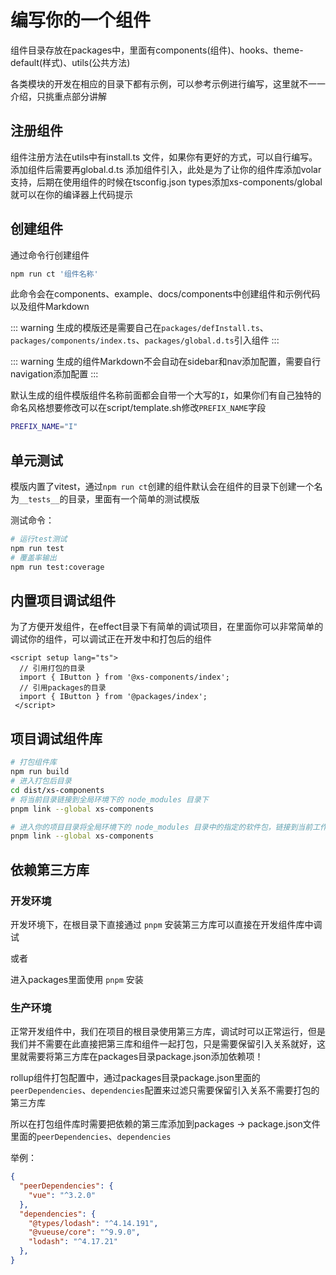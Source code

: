 # 编写你的一个组件

组件目录存放在packages中，里面有components(组件)、hooks、theme-default(样式)、utils(公共方法)

各类模块的开发在相应的目录下都有示例，可以参考示例进行编写，这里就不一一介绍，只挑重点部分讲解

## 注册组件

组件注册方法在utils中有install.ts 文件，如果你有更好的方式，可以自行编写。添加组件后需要再global.d.ts 添加组件引入，此处是为了让你的组件库添加volar支持，后期在使用组件的时候在tsconfig.json types添加xs-components/global就可以在你的编译器上代码提示

## 创建组件

通过命令行创建组件

``` bash
npm run ct '组件名称'
```

此命令会在components、example、docs/components中创建组件和示例代码以及组件Markdown

::: warning
生成的模版还是需要自己在`packages/defInstall.ts`、`packages/components/index.ts`、`packages/global.d.ts`引入组件
:::

::: warning
生成的组件Markdown不会自动在sidebar和nav添加配置，需要自行navigation添加配置
:::

默认生成的组件模版组件名称前面都会自带一个大写的`I`，如果你们有自己独特的命名风格想要修改可以在script/template.sh修改`PREFIX_NAME`字段

``` bash
PREFIX_NAME="I"
```

## 单元测试

模版内置了vitest，通过`npm run ct`创建的组件默认会在组件的目录下创建一个名为`__tests__`的目录，里面有一个简单的测试模版

测试命令：

``` bash
# 运行test测试
npm run test
# 覆盖率输出
npm run test:coverage
```

## 内置项目调试组件

为了方便开发组件，在effect目录下有简单的调试项目，在里面你可以非常简单的调试你的组件，可以调试正在开发中和打包后的组件

``` vue
<script setup lang="ts">
  // 引用打包的目录
  import { IButton } from '@xs-components/index';
  // 引用packages的目录
  import { IButton } from '@packages/index';
 </script>
```

## 项目调试组件库

``` bash
# 打包组件库
npm run build
# 进入打包后目录
cd dist/xs-components
# 将当前目录链接到全局环境下的 node_modules 目录下
pnpm link --global xs-components

# 进入你的项目目录将全局环境下的 node_modules 目录中的指定的软件包，链接到当前工作目录下
pnpm link --global xs-components
```

## 依赖第三方库

### 开发环境

开发环境下，在根目录下直接通过 `pnpm` 安装第三方库可以直接在开发组件库中调试

或者

进入packages里面使用 `pnpm` 安装

### 生产环境

正常开发组件中，我们在项目的根目录使用第三方库，调试时可以正常运行，但是我们并不需要在此直接把第三库和组件一起打包，只是需要保留引入关系就好，这里就需要将第三方库在packages目录package.json添加依赖项！

rollup组件打包配置中，通过packages目录package.json里面的`peerDependencies`、`dependencies`配置来过滤只需要保留引入关系不需要打包的第三方库

所以在打包组件库时需要把依赖的第三库添加到packages -> package.json文件里面的`peerDependencies`、`dependencies`

举例：

``` json
{
  "peerDependencies": {
    "vue": "^3.2.0"
  },
  "dependencies": {
    "@types/lodash": "^4.14.191",
    "@vueuse/core": "^9.9.0",
    "lodash": "^4.17.21"
  },
}
```
